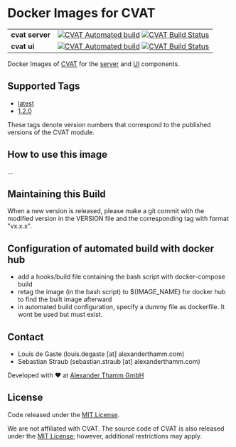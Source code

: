 # Docker Images for CVAT

<table border="0">
  <tr>
    <td><b>cvat server</b></td>
    <td>
      <a href="https://hub.docker.com/r/atcommons/cvat"><img src="https://img.shields.io/docker/cloud/automated/atcommons/cvat" alt="CVAT Automated build"></a>
      <a href="https://hub.docker.com/r/atcommons/cvat"><img src="https://img.shields.io/docker/cloud/build/atcommons/cvat" alt="CVAT Build Status"></a>
    </td>
  </tr>
  <tr>
    <td><b>cvat ui</b></td>
    <td>
      <a href="https://hub.docker.com/r/atcommons/cvat-ui"><img src="https://img.shields.io/docker/cloud/automated/atcommons/cvat-ui" alt="CVAT Automated build"></a>
      <a href="https://hub.docker.com/r/atcommons/cvat-ui"><img src="https://img.shields.io/docker/cloud/build/atcommons/cvat-ui" alt="CVAT Build Status"></a>
    </td>
  </tr>
</table>

Docker Images of [CVAT](https://github.com/openvinotoolkit/cvat) for the [server](https://hub.docker.com/r/atcommons/cvat) and [UI](https://hub.docker.com/r/atcommons/cvat-ui) components.

## Supported Tags

* [latest](https://github.com/openvinotoolkit/cvat/blob/master/Dockerfile)
* [1.2.0](https://github.com/openvinotoolkit/cvat/blob/v1.2.0/Dockerfile)

These tags denote version numbers that correspond to the published versions of the CVAT module.

## How to use this image

...

## Maintaining this Build

When a new version is released, please make a git commit with the modified version in the VERSION file and the corresponding tag with format "vx.x.x".

## Configuration of automated build with docker hub

- add a hooks/build file containing the bash script with docker-compose build
- retag the image (in the bash script) to ${IMAGE_NAME} for docker hub to find the built image afterward
- in automated build configuration, specify a dummy file as dockerfile. It wont be used but must exist.

## Contact

* Louis de Gaste  (louis.degaste [at] alexanderthamm.com)
* Sebastian Straub (sebastian.straub [at] alexanderthamm.com)

Developed with ❤ at [Alexander Thamm GmbH](https://www.alexanderthamm.com/)

## License

Code released under the [MIT License](./LICENSE). 

We are not affiliated with CVAT. The source code of CVAT is also released under the [MIT License](https://github.com/openvinotoolkit/cvat/blob/develop/LICENSE); however, additional restrictions may apply.
